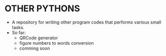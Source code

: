 # OTHER PYTHONS
* A repository for writing other program codes that performs various small tasks.
* So far:
  * QRCode generator
  * figure numbers to words conversion
  * comming soon
